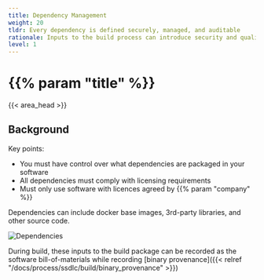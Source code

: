 ```yaml
---
title: Dependency Management
weight: 20
tldr: Every dependency is defined securely, managed, and auditable
rationale: Inputs to the build process can introduce security and quality issues, and as such must be defined, controlled, and transparent as part of the software development lifecycle.
level: 1
---
```


# {{% param "title" %}}
{{< area_head >}}

## Background



Key points:

* You must have control over what dependencies are packaged in your software
* All dependencies must comply with licensing requirements
* Must only use software with licences agreed by {{% param "company"  %}}

Dependencies can include docker base images, 3rd-party libraries, and other
source code.

![Dependencies](/images/dependencies.png)

During build, these inputs to the build package can be recorded as the software
bill-of-materials while recording
[binary provenance]({{< relref "/docs/process/ssdlc/build/binary_provenance" >}})

